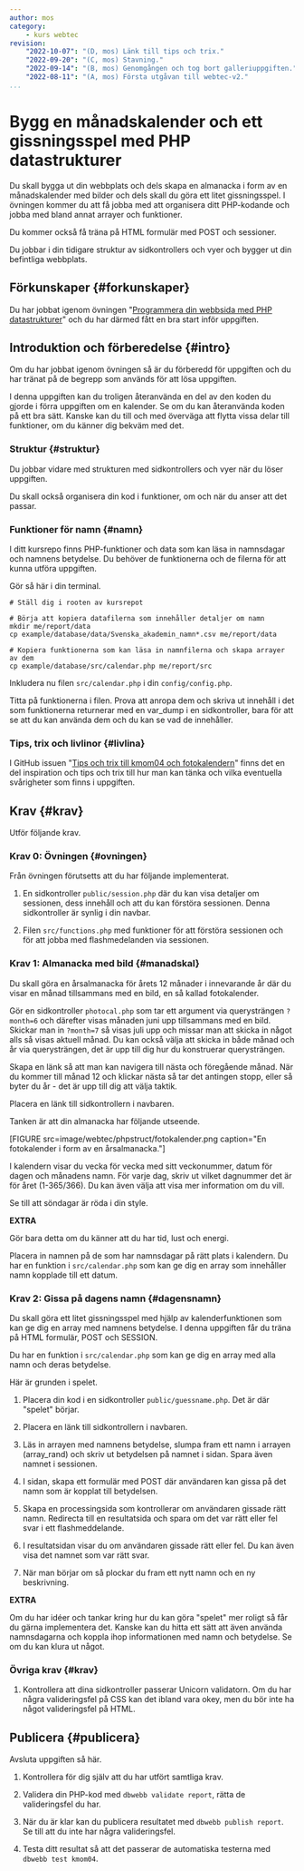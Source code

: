 ```yaml
---
author: mos
category:
    - kurs webtec
revision:
    "2022-10-07": "(D, mos) Länk till tips och trix."
    "2022-09-20": "(C, mos) Stavning."
    "2022-09-14": "(B, mos) Genomgången och tog bort galleriuppgiften."
    "2022-08-11": "(A, mos) Första utgåvan till webtec-v2."
...
```

Bygg en månadskalender och ett gissningsspel med PHP datastrukturer
===================================

Du skall bygga ut din webbplats och dels skapa en almanacka i form av en månadskalender med bilder och dels skall du göra ett litet gissningsspel. I övningen kommer du att få jobba med att organisera ditt PHP-kodande och jobba med bland annat arrayer och funktioner.

Du kommer också få träna på HTML formulär med POST och sessioner.

Du jobbar i din tidigare struktur av sidkontrollers och vyer och bygger ut din befintliga webbplats.

<!--more-->



Förkunskaper {#forkunskaper}
-----------------------

Du har jobbat igenom övningen "[Programmera din webbsida med PHP datastrukturer](kunskap/programmera-din-webbsida-med-php-datastrukturer)" och du har därmed fått en bra start inför uppgiften.



<!--
Genomgång {#genom}
------------------------

Här är en video som "pratar" dig igenom uppgiftens upplägg och visar hur du kommer igång.

[YOUTUBE src="gKzwQTG9eCI" width=700 caption="Kurs mvc kmom03 tisdagsgenomgång, del 3/3 uppgiften (Zoom med Mikael)."]
-->



Introduktion och förberedelse {#intro}
-----------------------

Om du har jobbat igenom övningen så är du förberedd för uppgiften och du har tränat på de begrepp som används för att lösa uppgiften.

I denna uppgiften kan du troligen återanvända en del av den koden du gjorde i förra uppgiften om en kalender. Se om du kan återanvända koden på ett bra sätt. Kanske kan du till och med överväga att flytta vissa delar till funktioner, om du känner dig bekväm med det.



### Struktur {#struktur}

Du jobbar vidare med strukturen med sidkontrollers och vyer när du löser uppgiften.

Du skall också organisera din kod i funktioner, om och när du anser att det passar.



### Funktioner för namn {#namn}

I ditt kursrepo finns PHP-funktioner och data som kan läsa in namnsdagar och namnens betydelse. Du behöver de funktionerna och de filerna för att kunna utföra uppgiften.

Gör så här i din terminal.

```text
# Ställ dig i rooten av kursrepot

# Börja att kopiera datafilerna som innehåller detaljer om namn
mkdir me/report/data
cp example/database/data/Svenska_akademin_namn*.csv me/report/data

# Kopiera funktionerna som kan läsa in namnfilerna och skapa arrayer av dem
cp example/database/src/calendar.php me/report/src
```

Inkludera nu filen `src/calendar.php` i din `config/config.php`.

Titta på funktionerna i filen. Prova att anropa dem och skriva ut innehåll i det som funktionerna returnerar med en var_dump i en sidkontroller, bara för att se att du kan använda dem och du kan se vad de innehåller.



### Tips, trix och livlinor {#livlina}

I GitHub issuen "[Tips och trix till kmom04 och fotokalendern](https://github.com/dbwebb-se/webtec/issues/16)" finns det en del inspiration och tips och trix till hur man kan tänka och vilka eventuella svårigheter som finns i uppgiften.



Krav {#krav}
-----------------------

Utför följande krav.


### Krav 0: Övningen {#ovningen}

Från övningen förutsetts att du har följande implementerat.

1. En sidkontroller `public/session.php` där du kan visa detaljer om sessionen, dess innehåll och att du kan förstöra sessionen. Denna sidkontroller är synlig i din navbar.

1. Filen `src/functions.php` med funktioner för att förstöra sessionen och för att jobba med flashmedelanden via sessionen.



### Krav 1: Almanacka med bild {#manadskal}

Du skall göra en årsalmanacka för årets 12 månader i innevarande år där du visar en månad tillsammans med en bild, en så kallad fotokalender.

<!--
Använd bara date=2022-06-01, inte month.
-->
Gör en sidkontroller `photocal.php` som tar ett argument via querysträngen `?month=6` och därefter visas månaden juni upp tillsammans med en bild. Skickar man in `?month=7` så visas juli upp och missar man att skicka in något alls så visas aktuell månad. Du kan också välja att skicka in både månad och år via querysträngen, det är upp till dig hur du konstruerar querysträngen.

Skapa en länk så att man kan navigera till nästa och föregående månad. När du kommer till månad 12 och klickar nästa så tar det antingen stopp, eller så byter du år - det är upp till dig att välja taktik.

Placera en länk till sidkontrollern i navbaren.

Tanken är att din almanacka har följande utseende.

[FIGURE src=image/webtec/phpstruct/fotokalender.png caption="En fotokalender i form av en årsalmanacka."]

I kalendern visar du vecka för vecka med sitt veckonummer, datum för dagen och månadens namn. För varje dag, skriv ut vilket dagnummer det är för året (1-365/366). Du kan även välja att visa mer information om du vill.

Se till att söndagar är röda i din style.

<!--
Se till att din kalender börjar på en måndag. Om månaden inte börjar på en måndag så visar du datum från den sista veckan på föregående månad.

Se till att kalendern avslutas på en söndag. Om den aktiella månaden inte avslutar med en söndag så visar du dagar från kommande månad tills det blir söndag.
-->

<!--
* Använd minst 4/12 olika bilder.
-->

**EXTRA**

Gör bara detta om du känner att du har tid, lust och energi.

Placera in namnen på de som har namnsdagar på rätt plats i kalendern. Du har en funktion i `src/calendar.php` som kan ge dig en array som innehåller namn kopplade till ett datum.



### Krav 2: Gissa på dagens namn {#dagensnamn}

Du skall göra ett litet gissningsspel med hjälp av kalenderfunktionen som kan ge dig en array med namnens betydelse. I denna uppgiften får du träna på HTML formulär, POST och SESSION.

Du har en funktion i `src/calendar.php` som kan ge dig en array med alla namn och deras betydelse.

Här är grunden i spelet.

1. Placera din kod i en sidkontroller `public/guessname.php`. Det är där "spelet" börjar.

1. Placera en länk till sidkontrollern i navbaren.

1. Läs in arrayen med namnens betydelse, slumpa fram ett namn i arrayen (array_rand) och skriv ut betydelsen på namnet i sidan. Spara även namnet i sessionen.

1. I sidan, skapa ett formulär med POST där användaren kan gissa på det namn som är kopplat till betydelsen.

1. Skapa en processingsida som kontrollerar om användaren gissade rätt namn. Redirecta till en resultatsida och spara om det var rätt eller fel svar i ett flashmeddelande.

1. I resultatsidan visar du om användaren gissade rätt eller fel. Du kan även visa det namnet som var rätt svar.

1. När man börjar om så plockar du fram ett nytt namn och en ny beskrivning.

**EXTRA**

Om du har idéer och tankar kring hur du kan göra "spelet" mer roligt så får du gärna implementera det. Kanske kan du hitta ett sätt att även använda namnsdagarna och koppla ihop informationen med namn och betydelse. Se om du kan klura ut något.



### Övriga krav {#krav}

1. Kontrollera att dina sidkontroller passerar Unicorn validatorn. Om du har några valideringsfel på CSS kan det ibland vara okey, men du bör inte ha något valideringsfel på HTML.


<!--
Extrauppgift {#extra}
-----------------------

Gör följande extrauppgifter om du har tid, lust och energi.

1. Skriv allt
-->



Publicera {#publicera}
-----------------------

Avsluta uppgiften så här.

1. Kontrollera för dig själv att du har utfört samtliga krav.

1. Validera din PHP-kod med `dbwebb validate report`, rätta de valideringsfel du har.

1. När du är klar kan du publicera resultatet med `dbwebb publish report`. Se till att du inte har några valideringsfel.

1. Testa ditt resultat så att det passerar de automatiska testerna med `dbwebb test kmom04`.
